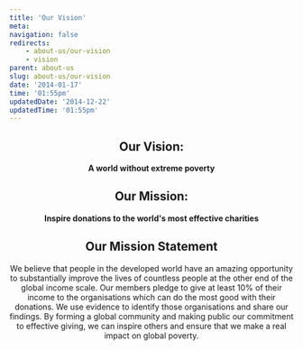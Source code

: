 ```yaml
---
title: 'Our Vision'
meta:
navigation: false
redirects:
    - about-us/our-vision
    - vision
parent: about-us
slug: about-us/our-vision
date: '2014-01-17'
time: '01:55pm'
updatedDate: '2014-12-22'
updatedTime: '01:55pm'
---
```

<center>

## Our Vision:

**A world without extreme poverty**

## Our Mission:

**Inspire donations to the world's most effective charities**

## Our Mission Statement

We believe that people in the developed world have an amazing opportunity to substantially improve the lives of countless people at the other end of the global income scale. Our members pledge to give at least 10% of their income to the organisations which can do the most good with their donations. We use evidence to identify those organisations and share our findings. By forming a global community and making public our commitment to effective giving, we can inspire others and ensure that we make a real impact on global poverty.

</center>